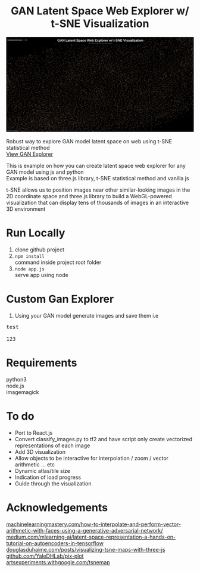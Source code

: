 <h1 align="center">GAN Latent Space Web Explorer w/ t-SNE Visualization</h1>

[![gan-latent-space-web-explorer](examples/index.png?raw=true)](https://www.google.com)

Robust way to explore GAN model latent space on web using t-SNE statistical method <br />
[View GAN Explorer](https://pages.github.com/) <br />

This is example on how you can create latent space web explorer for any GAN model using js and python <br />
Example is based on three.js library, t-SNE statistical method and vanilla js <br />

t-SNE allows us to position images near other similar-looking images in the 2D coordinate space and three.js library to build a WebGL-powered visualization that can display tens of thousands of images in an interactive 3D environment

# Run Locally
1. clone github project <br />
2. `npm install` <br />
command inside project root folder <br />
3. `node app.js` <br />
serve app using node <br />

# Custom Gan Explorer
1. Using your GAN model generate images and save them i.e
<pre>
test <br />
123
</pre>

# Requirements
python3 <br />
node.js <br />
imagemagick <br />


# To do
- Port to React.js <br />
- Convert classify_images.py to tf2 and have script only create vectorized representations of each image <br />
- Add 3D visualization <br />
- Allow objects to be interactive for interpolation / zoom / vector arithmetic ... etc <br />
- Dynamic atlas/tile size <br />
- Indication of load progress <br />
- Guide through the visualization <br />

# Acknowledgements
[machinelearningmastery.com/how-to-interpolate-and-perform-vector-arithmetic-with-faces-using-a-generative-adversarial-network/](https://machinelearningmastery.com/how-to-interpolate-and-perform-vector-arithmetic-with-faces-using-a-generative-adversarial-network/) <br />
[medium.com/mlearning-ai/latent-space-representation-a-hands-on-tutorial-on-autoencoders-in-tensorflow](https://medium.com/mlearning-ai/latent-space-representation-a-hands-on-tutorial-on-autoencoders-in-tensorflow-57735a1c0f3f) <br />
[douglasduhaime.com/posts/visualizing-tsne-maps-with-three-js](https://douglasduhaime.com/posts/visualizing-tsne-maps-with-three-js.html) <br />
[github.com/YaleDHLab/pix-plot](https://github.com/YaleDHLab/pix-plot) <br />
[artsexperiments.withgoogle.com/tsnemap](https://artsexperiments.withgoogle.com/tsnemap/) <br />
